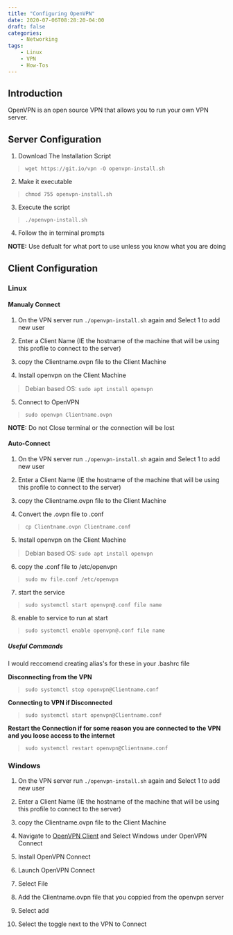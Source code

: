```yaml
---
title: "Configuring OpenVPN"
date: 2020-07-06T08:28:20-04:00
draft: false
categories:
    - Networking
tags:
    - Linux
    - VPN
    - How-Tos
---
```

## Introduction
OpenVPN is an open source VPN that allows you to run your own VPN server.

## Server Configuration
1. Download The Installation Script
> `wget https://git.io/vpn -O openvpn-install.sh`

2. Make it executable 
> `chmod 755 openvpn-install.sh`

3. Execute the script
> `./openvpn-install.sh`

4. Follow the in terminal prompts

__NOTE:__ Use defualt for what port to use unless you know what you are doing

## Client Configuration

### Linux

#### Manualy Connect
1. On the VPN server run `./openvpn-install.sh` again and Select 1 to add new user

2. Enter a Client Name (IE the hostname of the machine that will be using this profile to connect to the server)

3. copy the Clientname.ovpn file to the Client Machine

4. Install openvpn on the Client Machine
> Debian based OS: `sudo apt install openvpn`

5. Connect to OpenVPN
> `sudo openvpn Clientname.ovpn`

__NOTE:__ Do not Close terminal or the connection will be lost


#### Auto-Connect
1. On the VPN server run `./openvpn-install.sh` again and Select 1 to add new user

2. Enter a Client Name (IE the hostname of the machine that will be using this profile to connect to the server)

3. copy the Clientname.ovpn file to the Client Machine

4. Convert the .ovpn file to .conf
> `cp Clientname.ovpn Clientname.conf`

5. Install openvpn on the Client Machine
> Debian based OS: `sudo apt install openvpn`

6. copy the .conf file to /etc/openvpn
> `sudo mv file.conf /etc/openvpn`

7. start the service
> `sudo systemctl start openvpn@.conf file name`

8. enable to service to run at start
> `sudo systemctl enable openvpn@.conf file name`

##### Useful Commands
I would reccomend creating alias's for these in your .bashrc file

__Disconnecting from the VPN__

> `sudo systemctl stop openvpn@Clientname.conf`

__Connecting to VPN if Disconnected__

> `sudo systemctl start openvpn@Clientname.conf`

__Restart the Connection if for some reason you are connected to the VPN and you loose access to the internet__

> `sudo systemctl restart openvpn@Clientname.conf`

### Windows
1. On the VPN server run `./openvpn-install.sh` again and Select 1 to add new user

2. Enter a Client Name (IE the hostname of the machine that will be using this profile to connect to the server)

3. copy the Clientname.ovpn file to the Client Machine

4. Navigate to [OpenVPN Client](https://swupdate.openvpn.net/beta-downloads/connect/openvpn-connect-3.1.3.713_signed.msi) and Select Windows under OpenVPN Connect

5. Install OpenVPN Connect

6. Launch OpenVPN Connect

7. Select File

8. Add the Clientname.ovpn file that you coppied from the openvpn server

9. Select add

10. Select the toggle next to the VPN to Connect